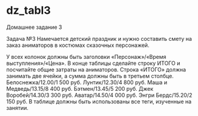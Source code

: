 # dz_tabl3

Домашнее задание 3

Задача №3
Намечается детский праздник и нужно составить смету на заказ аниматоров в костюмах сказочных персонажей.

У всех колонок должны быть заголовки «Персонаж»/«Время выступления»/«Цена».
В конце таблицы сделайте строку ИТОГО и посчитайте общие затраты на аниматоров. Строка «ИТОГО» должна занимать две ячейки, а сумма должны быть в третьем столбце.
Белоснежка/12.00/1 500 руб.
Лунтик/12.30/4 800 руб.
Маша и Медведь/13.15/8 400 руб.
Бэтмен/13.45/5 200 руб.
Джек Воробей/14.30/3 300 руб.
Аватар/14.50/4 000 руб.
Энгри Бердс/15.20/2 150 руб. В таблице должны быть использованы все теги, изученные на занятии.